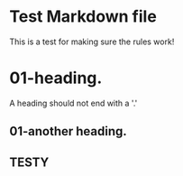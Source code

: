 # Test Markdown file

This is a test for making sure the rules work!


# 01-heading.

A heading should not end with a '.'

## 01-another heading.

## TESTY
